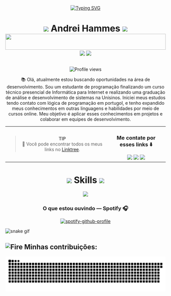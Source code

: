 <div align="center" style="text-align: center;">
  <a href="https://git.io/typing-svg">
    <img src="https://readme-typing-svg.herokuapp.com/?center=true&vCenter=true&color=A020F0&lines=Hello,+I+am+Andrei+💫;I+am+a+Full-Stack+developer+💻;welcome+to+my+profile+" alt="Typing SVG">
  </a>
</div>


<h1 align="center" style="margin-bottom: 0;">
  <img src="https://media.giphy.com/media/vGWZEktceb6HS/giphy.gif" width="30">
  Andrei Hammes <img src="https://media.giphy.com/media/vGWZEktceb6HS/giphy.gif" width="30">
</h1>


<img width="100%" height="50" src="https://i.imgur.com/dBaSKWF.gif" />

<div align="center">
  
  <img height="150em" src="https://github-readme-stats-sigma-five.vercel.app/api?username=andreihammes&show_icons=true&theme=midnight-purple&include_all_commits=true&count_private=true"/>
  <img height="150em" src="https://github-readme-stats-sigma-five.vercel.app/api/top-langs/?username=andreihammes&theme=midnight-purple&hide_border=false&&layout=compact"/>
</div>
<br>

<p align="center"> <img src="https://komarev.com/ghpvc/?username=AndreiHammes&color=blueviolet" alt="Profile views" /></p>
<p align="center">📚 Olá, atualmente estou buscando oportunidades na área de desenvolvimento. Sou um estudante de programação finalizando um curso técnico presencial de Informática para Internet e realizando uma graduação de análise e desenvolvimento de sistemas na Unisinos. Iniciei meus estudos tendo contato com lógica de programação em portugol, e tenho expandido meus conhecimentos em outras linguagens e habilidades por meio de cursos online. Meu objetivo é aplicar esses conhecimentos em projetos e colaborar em equipes de desenvolvimento. 

<div style="text-align: center;">
  <table style="margin: 0 auto;">
    <tr>
      <td>
        <blockquote>
          <p><strong>TIP</strong><br>🌲 Você pode encontrar todos os meus links no <a href="https://linktr.ee/andreihammes" target="_blank">Linktree</a>.</p>
        </blockquote>
      </td>
      <td>
        <h3>Me contate por esses links ⬇️</h3>
   <a href="https://www.instagram.com/andreihammes/?igsh=MWhoYzZwZnhoeWFlNw%3D%3D" target="_blank"><img src="https://img.shields.io/badge/Instagram-%23A020F0?style=for-the-badge&logo=instagram&logoColor=white" target="_blank"></a>
        <a href="mailto:andreihammes1067@gmail.com"><img src="https://img.shields.io/badge/Gmail-%23A020F0?style=for-the-badge&logo=gmail&logoColor=white" target="_blank"></a>
      <a href="https://www.linkedin.com/in/andrei-hammes/" target="_blank"><img src="https://img.shields.io/badge/LinkedIn-%23A020F0?style=for-the-badge&logo=linkedin&logoColor=white" target="_blank"></a>
      </td>
    </tr>
  </table>
</div>


<h1 align="center">
  <img src="https://media.giphy.com/media/mPJZA10THoWoTbW8uV/giphy.gif" width="30">
  Skills
  <img src="https://media.giphy.com/media/mPJZA10THoWoTbW8uV/giphy.gif" width="30">
</h1>

<div align="center">
  <img src="https://skillicons.dev/icons?i=py,js,html,css,java,git&perline=14" />
</div>

<div align="center">
  
### O que estou ouvindo — Spotify 🎧 
[![spotify-github-profile](https://spotify-github-profile.kittinanx.com/api/view?uid=22azzpc3g3whsq5vlnkrctj6q&cover_image=true&theme=novatorem&show_offline=false&background_color=121212&interchange=false&bar_color=53b14f&bar_color_cover=false)](https://github.com/kittinan/spotify-github-profile)

</div>




![snake gif](https://github.com/AndreiHammes/AndreiHammes/blob/output/github-contribution-grid-snake-dark.svg.gif)
## <img src="https://raw.githubusercontent.com/Tarikul-Islam-Anik/Animated-Fluent-Emojis/master/Emojis/Travel%20and%20places/Fire.png" alt="Fire" width="25" height="25" /> Minhas contribuições:
<img alt="snake eating my contributions" src="https://raw.githubusercontent.com/ViictorrMillan/ViictorrMillan/output/github-contribution-grid-snake-dark.svg" />
